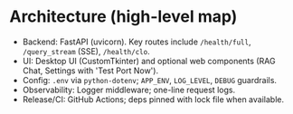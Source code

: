 # Architecture (high-level map)

- Backend: FastAPI (uvicorn). Key routes include `/health/full`, `/query_stream` (SSE), `/health/clo`.
- UI: Desktop UI (CustomTkinter) and optional web components (RAG Chat, Settings with 'Test Port Now').
- Config: `.env` via `python-dotenv`; `APP_ENV`, `LOG_LEVEL`, `DEBUG` guardrails.
- Observability: Logger middleware; one-line request logs.
- Release/CI: GitHub Actions; deps pinned with lock file when available.
